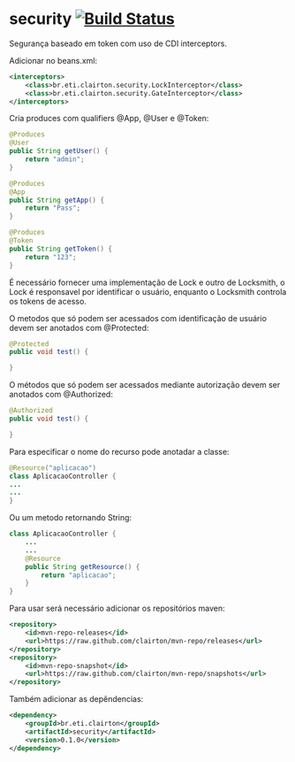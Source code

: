 # security [![Build Status](https://travis-ci.org/clairton/security.svg?branch=master)](https://travis-ci.org/clairton/security)
Segurança baseado em token com uso de CDI interceptors.

Adicionar no beans.xml:
```xml
<interceptors>
	<class>br.eti.clairton.security.LockInterceptor</class>
	<class>br.eti.clairton.security.GateInterceptor</class>
</interceptors>
```
Cria produces com qualifiers @App, @User e @Token:
```java
@Produces
@User
public String getUser() {
	return "admin";
}

@Produces
@App
public String getApp() {
	return "Pass";
}

@Produces
@Token
public String getToken() {
	return "123";
}
```

É necessário fornecer uma implementação de Lock e outro de Locksmith, o Lock é responsavel por identificar o usuário, enquanto o Locksmith controla os tokens de acesso.

O metodos que só podem ser acessados com identificação de usuário devem ser anotados com @Protected:
```java
@Protected
public void test() {

}
```
O métodos que só podem ser acessados mediante autorização devem ser anotados com @Authorized:
```java
@Authorized
public void test() {

}
```
Para especificar o nome do recurso pode anotadar a classe:
```java
@Resource("aplicacao")
class AplicacaoController {
...
...
}
```
Ou um metodo retornando String:
```java
class AplicacaoController {
	...
	...
	@Resource
	public String getResource() {
		return "aplicacao";
	}
}
```

Para usar será necessário adicionar os repositórios maven:

```xml
<repository>
	<id>mvn-repo-releases</id>
	<url>https://raw.github.com/clairton/mvn-repo/releases</url>
</repository>
<repository>
	<id>mvn-repo-snapshot</id>
	<url>https://raw.github.com/clairton/mvn-repo/snapshots</url>
</repository>
```
 Também adicionar as depêndencias:
```xml
<dependency>
    <groupId>br.eti.clairton</groupId>
    <artifactId>security</artifactId>
    <version>0.1.0</version>
</dependency>
```

